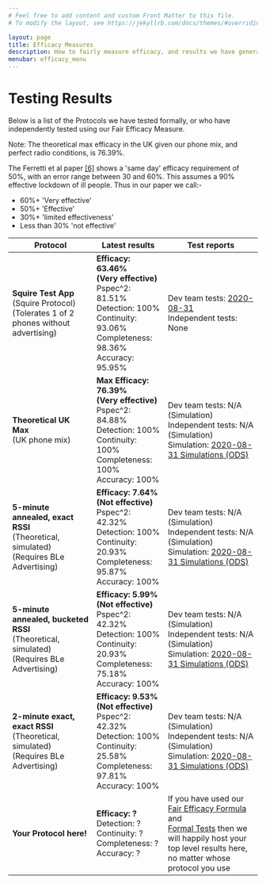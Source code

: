 ```yaml
---
# Feel free to add content and custom Front Matter to this file.
# To modify the layout, see https://jekyllrb.com/docs/themes/#overriding-theme-defaults

layout: page
title: Efficacy Measures
description: How to fairly measure efficacy, and results we have generated.
menubar: efficacy_menu
---
```


# Testing Results

Below is a list of the Protocols we have tested formally, or who have independently tested
using our Fair Efficacy Measure.

Note: The theoretical max efficacy in the UK given our phone mix, and perfect radio conditions, is 76.39%.

The Ferretti et al paper [[6]](/paper/bibliography#a-6) shows a 'same day' efficacy requirement of 50%,
with an error range between 30 and 60%. This assumes a 90% effective lockdown of ill people. 
Thus in our paper we call:-

- 60%+ 'Very effective'
- 50%+ 'Effective'
- 30%+ 'limited effectiveness'
- Less than 30% 'not effective'

|Protocol|Latest results|Test reports|
|---|---|---|
|<b>Squire Test App</b><br>(Squire Protocol)<br>(Tolerates 1 of 2 phones without advertising)|<b>Efficacy: 63.46%<br>(Very effective)</b><br>Pspec^2: 81.51%<br>Detection: 100%<br>Continuity: 93.06%<br>Completeness: 98.36%<br>Accuracy: 95.95%|Dev team tests: [2020-08-31](/results/squire-2020-08-31)<br>Independent tests: None|
|<b>Theoretical UK Max</b><br>(UK phone mix)|<b>Max Efficacy: 76.39%<br>(Very effective)</b><br>Pspec^2: 84.88%<br>Detection: 100%<br>Continuity: 100%<br>Completeness: 100%<br>Accuracy: 100%|Dev team tests: N/A (Simulation)<br>Independent tests: N/A (Simulation)<br>Simulation: [2020-08-31 Simulations (ODS)](/documents/protocols-paper-synthetic-data.ods)|
|<b>5-minute annealed, exact RSSI</b><br>(Theoretical, simulated)<br>(Requires BLe Advertising)|<b>Efficacy: 7.64%<br>(Not effective)</b><br>Pspec^2: 42.32%<br>Detection: 100%<br>Continuity: 20.93%<br>Completeness: 95.87%<br>Accuracy: 100%|Dev team tests: N/A (Simulation)<br>Independent tests: N/A (Simulation)<br>Simulation: [2020-08-31 Simulations (ODS)](/documents/protocols-paper-synthetic-data.ods)|
|<b>5-minute annealed, bucketed RSSI</b><br>(Theoretical, simulated)<br>(Requires BLe Advertising)|<b>Efficacy: 5.99%<br>(Not effective)</b><br>Pspec^2: 42.32%<br>Detection: 100%<br>Continuity: 20.93%<br>Completeness: 75.18%<br>Accuracy: 100%|Dev team tests: N/A (Simulation)<br>Independent tests: N/A (Simulation)<br>Simulation: [2020-08-31 Simulations (ODS)](/documents/protocols-paper-synthetic-data.ods)|
|<b>2-minute exact, exact RSSI</b><br>(Theoretical, simulated)<br>(Requires BLe Advertising)|<b>Efficacy: 9.53%<br>(Not effective)</b><br>Pspec^2: 42.32%<br>Detection: 100%<br>Continuity: 25.58%<br>Completeness: 97.81%<br>Accuracy: 100%|Dev team tests: N/A (Simulation)<br>Independent tests: N/A (Simulation)<br>Simulation: [2020-08-31 Simulations (ODS)](/documents/protocols-paper-synthetic-data.ods)|
|<b>Your Protocol here!</b>|<b>Efficacy: ?</b><br>Detection: ?<br>Continuity: ?<br>Completeness: ?<br>Accuracy: ?|If you have used our [Fair Efficacy Formula](/efficacy/paper) and <br>[Formal Tests](/efficacy/method) then we will happily host your <br>top level results here, no matter whose protocol you use|